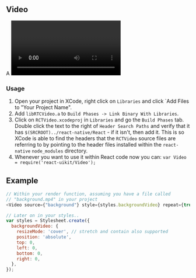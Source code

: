 ## Video

A <Video> component for react-native.

### Usage

1. Open your project in XCode, right click on `Libraries` and click `Add
   Files to "Your Project Name".
2. Add `libRTCVideo.a` to `Build Phases -> Link Binary With Libraries`.
3. Click on `RCTVideo.xcodeproj` in `Libraries` and go the `Build
   Phases` tab. Double click the text to the right of `Header Search
   Paths` and verify that it has `$(SRCROOT)../react-native/React` - if it
   isn't, then add it. This is so XCode is able to find the headers that
   the `RCTVideo` source files are referring to by pointing to the
   header files installed within the `react-native` `node_modules`
   directory.
4. Whenever you want to use it within React code now you can: `var Video =
   require('react-uikit/Video');`


## Example

```javascript
// Within your render function, assuming you have a file called
// "background.mp4" in your project
<Video source={"background"} style={styles.backgroundVideo} repeat={true} />

// Later on in your styles..
var styles = Stylesheet.create({
  backgroundVideo: {
    resizeMode: 'cover', // stretch and contain also supported
    position: 'absolute',
    top: 0,
    left: 0,
    bottom: 0,
    right: 0,
  },
});
```
